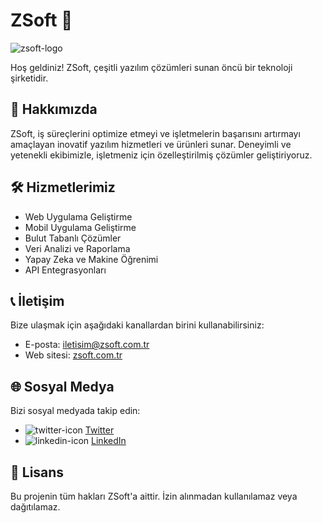 # ZSoft 💼

![zsoft-logo](https://avatars.githubusercontent.com/u/123076077?s=200&v=4)

Hoş geldiniz! ZSoft, çeşitli yazılım çözümleri sunan öncü bir teknoloji şirketidir.

## 🚀 Hakkımızda

ZSoft, iş süreçlerini optimize etmeyi ve işletmelerin başarısını artırmayı amaçlayan inovatif yazılım hizmetleri ve ürünleri sunar. Deneyimli ve yetenekli ekibimizle, işletmeniz için özelleştirilmiş çözümler geliştiriyoruz.

## 🛠️ Hizmetlerimiz

- Web Uygulama Geliştirme
- Mobil Uygulama Geliştirme
- Bulut Tabanlı Çözümler
- Veri Analizi ve Raporlama
- Yapay Zeka ve Makine Öğrenimi
- API Entegrasyonları

## 📞 İletişim

Bize ulaşmak için aşağıdaki kanallardan birini kullanabilirsiniz:

- E-posta: [iletisim@zsoft.com.tr](mailto:iletisim@zsoft.com.tr)
- Web sitesi: [zsoft.com.tr](https://www.zsoft.com.tr/)

## 🌐 Sosyal Medya

Bizi sosyal medyada takip edin:

- ![twitter-icon](https://example.com/twitter-icon.png) [Twitter](https://twitter.com/zsoftlabs)
- ![linkedin-icon](https://example.com/linkedin-icon.png) [LinkedIn](https://www.linkedin.com/company/zsoftlabs)

## 📄 Lisans

Bu projenin tüm hakları ZSoft'a aittir. İzin alınmadan kullanılamaz veya dağıtılamaz.

